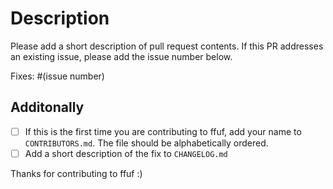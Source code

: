 # Description

Please add a short description of pull request contents.
If this PR addresses an existing issue, please add the issue number below.

Fixes: #(issue number)

## Additonally

- [ ] If this is the first time you are contributing to ffuf, add your name to `CONTRIBUTORS.md`. 
The file should be alphabetically ordered.
- [ ] Add a short description of the fix to `CHANGELOG.md`

Thanks for contributing to ffuf :)
